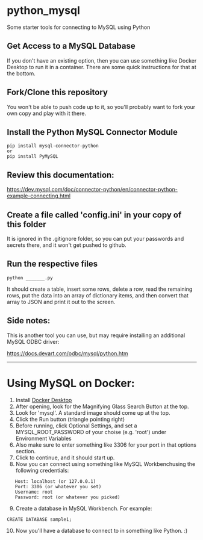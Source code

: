 # python_mysql
Some starter tools for connecting to MySQL using Python

## Get Access to a MySQL Database
If you don't have an existing option, then you can use something like Docker Desktop to run it in a container. There are some quick instructions for that at the bottom.

## Fork/Clone this repository
You won't be able to push code up to it, so you'll probably want to fork your own copy and play with it there.

## Install the Python MySQL Connector Module
```
pip install mysql-connector-python
or
pip install PyMySQL
```

## Review this documentation:
https://dev.mysql.com/doc/connector-python/en/connector-python-example-connecting.html

## Create a file called 'config.ini' in your copy of this folder
It is ignored in the .gitignore folder, so you can put your passwords and secrets there, and it won't get pushed to github.

## Run the respective files
```
python _______.py
```
It should create a table, insert some rows, delete a row, read the remaining rows, put the data into an array of dictionary items, and then convert that array to JSON and print it out to the screen.

## Side notes:
This is another tool you can use, but may require installing an additional MySQL ODBC driver:

https://docs.devart.com/odbc/mysql/python.htm


--------------------------------------------------------

# Using MySQL on Docker:

1. Install <a href="https://www.docker.com/products/docker-desktop/" target="_blank">Docker Desktop</a>
2. After opening, look for the Magnifying Glass Search Button at the top.
3. Look for 'mysql'. A standard image should come up at the top.
4. Click the Run button (triangle pointing right)
5. Before running, click Optional Settings, and set a MYSQL_ROOT_PASSWORD of your choise (e.g. 'root') under Environment Variables
6. Also make sure to enter something like 3306 for your port in that options section.
7. Click to continue, and it should start up.
8. Now you can connect using something like MySQL Workbenchusing the following credentials:
```
   Host: localhost (or 127.0.0.1)
   Port: 3306 (or whatever you set)
   Username: root
   Password: root (or whatever you picked)
```
9. Create a database in MySQL Workbench. For example:
```
CREATE DATABASE sample1;
```
10. Now you'll have a database to connect to in something like Python. :)


